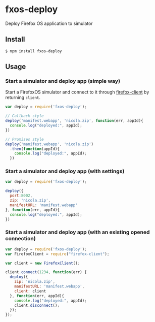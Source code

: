 # fxos-deploy

Deploy Firefox OS application to simulator

## Install

```
$ npm install fxos-deploy
```

## Usage


### Start a simulator and deploy app (simple way)

Start a FirefoxOS simulator and connect to it through [firefox-client](https://github.com/harthur/firefox-client) by returning `client`.

```javascript
var deploy = require('fxos-deploy');

// Callback style
deploy('manifest.webapp', 'nicola.zip', function(err, appId){
  console.log("deployed:", appId);
})

// Promises style
deploy('manifest.webapp', 'nicola.zip')
  .then(function(appId){
    console.log("deployed:", appId);
  })
```

### Start a simulator and deploy app (with settings)

```javascript
var deploy = require('fxos-deploy');

deploy({
  port:8002,
  zip: 'nicola.zip',
  manifestURL: 'manifest.webapp'
}, function(err, appId){
  console.log("deployed:", appId);
})
```

### Start a simulator and deploy app (with an existing opened connection)

```javascript
var deploy = require('fxos-deploy');
var FirefoxClient = require("firefox-client");

var client = new FirefoxClient();

client.connect(1234, function(err) {
  deploy({
    zip: 'nicola.zip',
    manifestURL: 'manifest.webapp',
    client: client
  }, function(err, appId){
    console.log("deployed:", appId);
    client.disconnect();
  });
});
```
